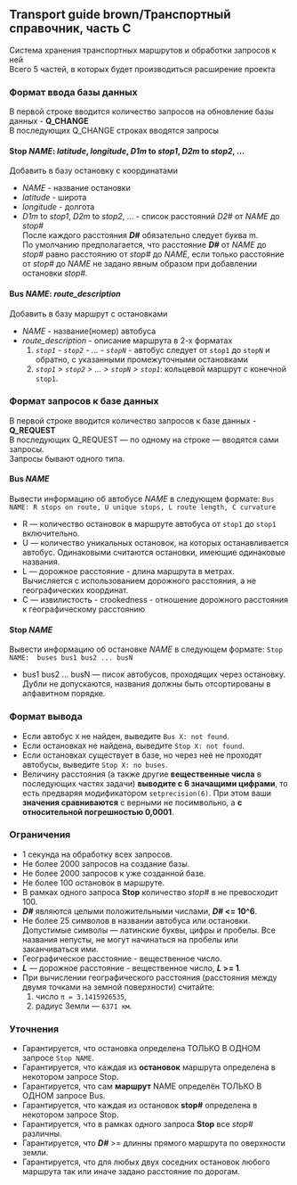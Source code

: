 ## Transport guide brown/Транспортный справочник, часть C
Cистема хранения транспортных маршрутов и обработки запросов к ней <br/>
Всего 5 частей, в которых будет производиться расширение проекта <br/>

### Формат ввода базы данных 
В первой строке вводится количество запросов на обновление базы данных - **Q_CHANGE** <br/>
В последующих Q_CHANGE строках вводятся запросы <br/>
#### Stop _NAME_: _latitude_, _longitude_, _D1m_ to _stop1_, _D2m_ to _stop2_, ...
Добавить в базу остановку с координатами <br/>
- _NAME_ - название остановки <br/>
- _latitude_ - широта <br/>
- _longitude_ - долгота <br/>
- _D1m_ to _stop1_, _D2m_ to _stop2_, ... - список расстояний _D2#_ от _NAME_ до _stop#_ <br/>
После каждого расстояния **_D#_** обязательно следует буква m. <br/>
По умолчанию предполагается, что расстояние **_D#_** от _NAME_ до _stop#_ равно расстоянию от _stop#_ до _NAME_,
если только расстояние от _stop#_ до _NAME_ не задано явным образом при добавлении остановки _stop#_. <br/>
#### Bus _NAME_: _route_description_
Добавить в базу маршрут с остановками <br/>
- _NAME_ - название(номер) автобуса <br/>
- _route_description_ - описание маршрута в 2-х форматах
  1. _`stop1` - `stop2` - ... - `stopN`_ - автобус следует от `stop1` до `stopN` и обратно,
  с указанными промежуточными остановками
  2. _`stop1` > `stop2` > ... > `stopN` > `stop1`_: кольцевой маршрут с конечной `stop1`.

### Формат запросов к базе данных
В первой строке вводится количество запросов к базе данных - **Q_REQUEST** <br/>
В последующих Q_REQUEST — по одному на строке — вводятся сами запросы. <br/>
Запросы бывают одного типа. <br/>
#### Bus _NAME_
Вывести информацию об автобусе _NAME_ в следующем формате:
`Bus NAME: R stops on route, U unique stops, L route length, C curvature `<br/>
* R — количество остановок в маршруте автобуса от `stop1` до `stop1` включительно. <br/>
* U — количество уникальных остановок, на которых останавливается автобус.
Одинаковыми считаются остановки, имеющие одинаковые названия. <br/>
* L — дорожное расстояние - длина маршрута в метрах. <br/>
Вычисляется с использованием дорожного расстояния, а не географических координат.
* C — извилистость - crookedness - отношение дорожного расстояния к географическому расстоянию <br/>
#### Stop _NAME_
Вывести информацию об остановке _NAME_ в следующем формате:
`Stop NAME:  buses bus1 bus2 ... busN `<br/>
* bus1 bus2 ... busN — писок автобусов, проходящих через остановку. 
Дубли не допускаются, названия должны быть отсортированы в алфавитном порядке. <br/>

### Формат вывода
- Если автобус `X` не найден, выведите `Bus X: not found`.
- Если остановка`X` не найдена, выведите `Stop X: not found`.
- Если остановка`X` существует в базе, но через неё не проходят автобусы, выведите `Stop X: no buses`.
- Величину расстояния (а также другие **вещественные числа** в последующих частях задачи) 
**выводите с 6 значащими цифрами**, то есть предваряя модификатором `setprecision(6)`. 
При этом ваши **значения сравниваются** с верными не посимвольно, а **с относительной погрешностью 0,0001**.

### Ограничения
- 1 секунда на обработку всех запросов.
- Не более 2000 запросов на создание базы.
- Не более 2000 запросов к уже созданной базе.
- Не более 100 остановок в маршруте.
- В рамках одного запроса **Stop** количество _stop#_ в не превосходит 100.
- **_D#_** являются целыми положительными числами, **_D#_ <= 10^6**.
- Не более 25 символов в названии автобуса или остановки. 
Допустимые символы — латинские буквы, цифры и пробелы. 
Все названия непусты, не могут начинаться на пробелы или заканчиваться ими.
- Географическое расстояние - вещественное число.
- **_L_** — дорожное расстояние - вещественное число, **_L_ >= 1**.
- При вычислении географического расстояния (расстояния между двумя точками на земной поверхности) считайте:
  1. число `π = 3.1415926535`, <br/>
  2. радиус Земли — `6371 км`. <br/>

### Уточнения
* Гарантируется, что остановка определена ТОЛЬКО В ОДНОМ запросе `Stop NAME`.
* Гарантируется, что каждая из **остановок** маршрута определена в некотором запросе Stop.
* Гарантируется, что сам **маршрут** NAME определён ТОЛЬКО В ОДНОМ запросе Bus.
* Гарантируется, что каждая из остановок **stop#** определена в некотором запросе Stop.
* Гарантируется, что в рамках одного запроса **Stop** все _stop#_ различны.
* Гарантируется, что **_D#_** >= длинны прямого маршрута по оверхности земли.
* Гарантируется, что для любых двух соседних остановок любого маршрута так или иначе задано расстояние по дорогам. 
